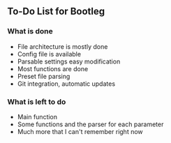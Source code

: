## To-Do List for Bootleg

### What is done

* File architecture is mostly done
* Config file is available
* Parsable settings easy modification
* Most functions are done
* Preset file parsing
* Git integration, automatic updates

### What is left to do

* Main function
* Some functions and the parser for each parameter
* Much more that I can't remember right now
